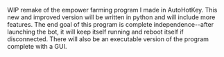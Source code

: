 WIP remake of the empower farming program I made in AutoHotKey.
This new and improved version will be written in python and will include more features.
The end goal of this program is complete independence--after launching the bot, it will keep itself running and reboot
itself if disconnected.
There will also be an executable version of the program complete with a GUI.